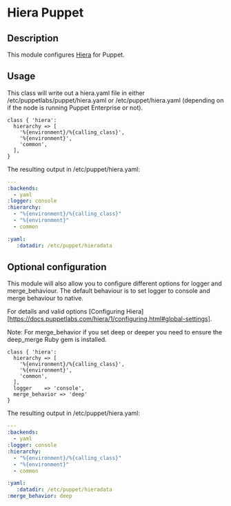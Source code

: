 # Hiera Puppet

## Description
This module configures [Hiera](https://github.com/puppetlabs/hiera) for Puppet.

## Usage
This class will write out a hiera.yaml file in either /etc/puppetlabs/puppet/hiera.yaml or /etc/puppet/hiera.yaml (depending on if the node is running Puppet Enterprise or not).

```puppet
class { 'hiera':
  hierarchy => [
    '%{environment}/%{calling_class}',
    '%{environment}',
    'common',
  ],
}
```

The resulting output in /etc/puppet/hiera.yaml:
```yaml
---
:backends: 
  - yaml
:logger: console
:hierarchy:
  - "%{environment}/%{calling_class}"
  - "%{environment}"
  - common

:yaml:
   :datadir: /etc/puppet/hieradata
```

## Optional configuration
This module will also allow you to configure different options for logger and merge_behaviour.  The default behaviour is to set logger to console and merge behaviour to native.

For details and valid options [Configuring Hiera][https://docs.puppetlabs.com/hiera/1/configuring.html#global-settings].

Note: For merge_behavior if you set deep or deeper you need to ensure the deep_merge Ruby gem is installed.

```puppet
class { 'hiera':
  hierarchy => [
    '%{environment}/%{calling_class}',
    '%{environment}',
    'common',
  ],
  logger    => 'console',
  merge_behavior => 'deep'
}
```

The resulting output in /etc/puppet/hiera.yaml:
```yaml
---
:backends: 
  - yaml
:logger: console
:hierarchy:
  - "%{environment}/%{calling_class}"
  - "%{environment}"
  - common

:yaml:
   :datadir: /etc/puppet/hieradata
:merge_behavior: deep
```

